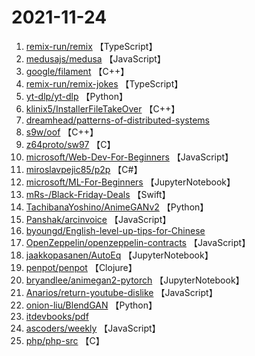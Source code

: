 # 2021-11-24

1. [remix-run/remix](https://github.com/remix-run/remix) 【TypeScript】
2. [medusajs/medusa](https://github.com/medusajs/medusa) 【JavaScript】
3. [google/filament](https://github.com/google/filament) 【C++】
4. [remix-run/remix-jokes](https://github.com/remix-run/remix-jokes) 【TypeScript】
5. [yt-dlp/yt-dlp](https://github.com/yt-dlp/yt-dlp) 【Python】
6. [klinix5/InstallerFileTakeOver](https://github.com/klinix5/InstallerFileTakeOver) 【C++】
7. [dreamhead/patterns-of-distributed-systems](https://github.com/dreamhead/patterns-of-distributed-systems) 
8. [s9w/oof](https://github.com/s9w/oof) 【C++】
9. [z64proto/sw97](https://github.com/z64proto/sw97) 【C】
10. [microsoft/Web-Dev-For-Beginners](https://github.com/microsoft/Web-Dev-For-Beginners) 【JavaScript】
11. [miroslavpejic85/p2p](https://github.com/miroslavpejic85/p2p) 【C#】
12. [microsoft/ML-For-Beginners](https://github.com/microsoft/ML-For-Beginners) 【JupyterNotebook】
13. [mRs-/Black-Friday-Deals](https://github.com/mRs-/Black-Friday-Deals) 【Swift】
14. [TachibanaYoshino/AnimeGANv2](https://github.com/TachibanaYoshino/AnimeGANv2) 【Python】
15. [Panshak/arcinvoice](https://github.com/Panshak/arcinvoice) 【JavaScript】
16. [byoungd/English-level-up-tips-for-Chinese](https://github.com/byoungd/English-level-up-tips-for-Chinese) 
17. [OpenZeppelin/openzeppelin-contracts](https://github.com/OpenZeppelin/openzeppelin-contracts) 【JavaScript】
18. [jaakkopasanen/AutoEq](https://github.com/jaakkopasanen/AutoEq) 【JupyterNotebook】
19. [penpot/penpot](https://github.com/penpot/penpot) 【Clojure】
20. [bryandlee/animegan2-pytorch](https://github.com/bryandlee/animegan2-pytorch) 【JupyterNotebook】
21. [Anarios/return-youtube-dislike](https://github.com/Anarios/return-youtube-dislike) 【JavaScript】
22. [onion-liu/BlendGAN](https://github.com/onion-liu/BlendGAN) 【Python】
23. [itdevbooks/pdf](https://github.com/itdevbooks/pdf) 
24. [ascoders/weekly](https://github.com/ascoders/weekly) 【JavaScript】
25. [php/php-src](https://github.com/php/php-src) 【C】
